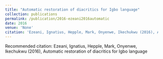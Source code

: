 ```yaml
---
title: "Automatic restoration of diacritics for Igbo language"
collection: publications
permalink: /publication/2016-ezeani2016automatic
date: 2016
venue: 'None'
citation: 'Ezeani, Ignatius, Hepple, Mark, Onyenwe, Ikechukwu (2016), Automatic restoration of diacritics for Igbo language'
---
```

Recommended citation: Ezeani, Ignatius, Hepple, Mark, Onyenwe, Ikechukwu (2016), Automatic restoration of diacritics for Igbo language